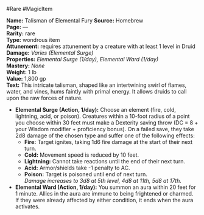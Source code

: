 #Rare #MagicItem 

**Name:** Talisman of Elemental Fury
**Source:** Homebrew  
**Page:** —  
**Rarity:** rare  
**Type:** wondrous item  
**Attunement:** requires attunement by a creature with at least 1 level in Druid  
**Damage:** _Varies (Elemental Surge)_  
**Properties:** _Elemental Surge (1/day), Elemental Ward (1/day)_  
**Mastery:** _None_  
**Weight:** 1 lb  
**Value:** 1,800 gp  
**Text:**  This intricate talisman, shaped like an intertwining swirl of flames, water, and vines, hums faintly with primal energy. It allows druids to call upon the raw forces of nature.
- **Elemental Surge (Action, 1/day):** Choose an element (fire, cold, lightning, acid, or poison). Creatures within a 10-foot radius of a point you choose within 30 feet must make a Dexterity saving throw (DC = 8 + your Wisdom modifier + proficiency bonus). On a failed save, they take 2d8 damage of the chosen type and suffer one of the following effects:
    - **Fire:** Target ignites, taking 1d6 fire damage at the start of their next turn.
    - **Cold:** Movement speed is reduced by 10 feet.
    - **Lightning:** Cannot take reactions until the end of their next turn.
    - **Acid:** Armor/shields take -1 penalty to AC.
    - **Poison:** Target is poisoned until end of next turn.  
        _Damage increases to 3d8 at 5th level, 4d8 at 11th, 5d8 at 17th._
- **Elemental Ward (Action, 1/day):** You summon an aura within 20 feet for 1 minute. Allies in the aura are immune to being frightened or charmed. If they were already affected by either condition, it ends when the aura activates.